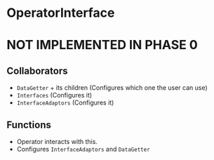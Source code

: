 # OperatorInterface
# NOT IMPLEMENTED IN PHASE 0

## Collaborators
* `DataGetter` + its children (Configures which one the user can use)
* `Interfaces` (Configures it)
* `InterfaceAdaptors` (Configures it)

## Functions
* Operator interacts with this. 
* Configures `InterfaceAdaptors` and `DataGetter` 
